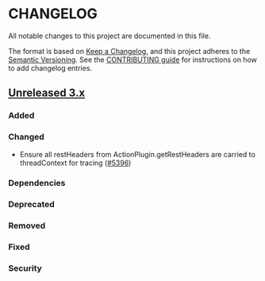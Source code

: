 # CHANGELOG
All notable changes to this project are documented in this file.

The format is based on [Keep a Changelog](https://keepachangelog.com/en/1.0.0/), and this project adheres to the [Semantic Versioning](https://semver.org/spec/v2.0.0.html). See the [CONTRIBUTING guide](./CONTRIBUTING.md#Changelog) for instructions on how to add changelog entries.

## [Unreleased 3.x]
### Added


### Changed
- Ensure all restHeaders from ActionPlugin.getRestHeaders are carried to threadContext for tracing ([#5396](https://github.com/opensearch-project/security/pull/5396))


### Dependencies


### Deprecated


### Removed


### Fixed


### Security

[Unreleased 3.x]: https://github.com/opensearch-project/security/compare/3.0...main
